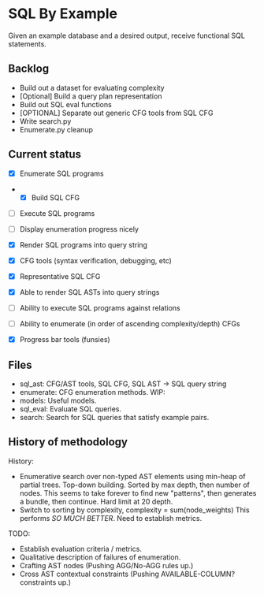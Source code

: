 SQL By Example
==============
Given an example database and a desired output, receive functional SQL statements.



Backlog
-------
- Build out a dataset for evaluating complexity
- [Optional] Build a query plan representation
- Build out SQL eval functions
- [OPTIONAL] Separate out generic CFG tools from SQL CFG
- Write search.py
- Enumerate.py cleanup

Current status
--------------
- [X] Enumerate SQL programs
- - [X] Build SQL CFG
- [ ] Execute SQL programs
- [ ] Display enumeration progress nicely
- [X] Render SQL programs into query string

- [X] CFG tools (syntax verification, debugging, etc)
- [X] Representative SQL CFG
- [X] Able to render SQL ASTs into query strings
- [ ] Ability to execute SQL programs against relations
- [ ] Ability to enumerate (in order of ascending complexity/depth) CFGs
- [X] Progress bar tools (funsies)

Files
-----
- sql_ast: CFG/AST tools, SQL CFG, SQL AST -> SQL query string
- enumerate: CFG enumeration methods.
WIP:
- models: Useful models.
- sql_eval: Evaluate SQL queries.
- search: Search for SQL queries that satisfy example pairs.

History of methodology
----------------------
History:
- Enumerative search over non-typed AST elements using min-heap of partial trees. Top-down building.
    Sorted by max depth, then number of nodes.
    This seems to take forever to find new "patterns", then generates a bundle, then continue.
    Hard limit at 20 depth.
- Switch to sorting by complexity, complexity = sum(node_weights)
    This performs _SO MUCH BETTER_. Need to establish metrics.

TODO:
- Establish evaluation criteria / metrics.
- Qualitative description of failures of enumeration.
- Crafting AST nodes (Pushing AGG/No-AGG rules up.)
- Cross AST contextual constraints (Pushing AVAILABLE-COLUMN? constraints up.)

